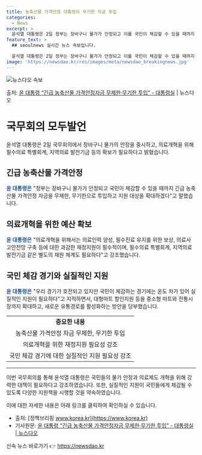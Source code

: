 ```yaml
---
title: 농축산물 가격안정 대통령이 무기한 자금 투입
categories:
  - News
excerpt: >
  윤석열 대통령은 2일 정부는 장바구니 물가가 안정되고 이를 국민이 체감할 수 있을 때까지 긴급 농축산물 가격…
feature_text: >
  ## seoulnews 실시간 뉴스 속보입니다.

  윤석열 대통령은 2일 정부는 장바구니 물가가 안정되고 이를 국민이 체감할 수 있을 때까지 긴급 농축산물 가격…
image: 'https://newsdao.kr/res/images/meta/newsdao_breakingnews.jpg'
---
```


![뉴스다오 속보](https://newsdao.kr/res/images/meta/newsdao_breakingnews.jpg)

<p>출처: <a href="https://newsdao.kr/3486" rel="dofollow">윤 대통령 “긴급 농축산물 가격안정자금 무제한·무기한 투입” - 대통령실</a> | 뉴스다오</p>

<h1>국무회의 모두발언</h1>

<p data-ke-size="size16">윤석열 대통령은 2일 국무회의에서 장바구니 물가의 안정을 중시하고, 의료개혁을 위해 필수의료 특별회계, 지역의료 발전기금 등의 확보가 필요하다고 밝혔습니다.</p>

<h2 data-ke-size="size26">긴급 농축산물 가격안정</h2>
<p><b><span style="color: #1a5490;">윤 대통령은</span></b> "정부는 장바구니 물가가 안정되고 국민이 체감할 수 있을 때까지 긴급 농축산물 가격안정 자금을 무제한, 무기한으로 투입하고 지원 대상을 확대하겠다"고 말했습니다.</p>

<h2 data-ke-size="size26">의료개혁을 위한 예산 확보</h2>
<p><b><span style="color: #1a5490;">윤 대통령은</span></b> "의료개혁을 위해서는 의료인력 양성, 필수진료 유지를 위한 보상, 의료사고안전망 구축 등에 대한 과감한 재정지원이 필수적이며, 필수의료 특별회계, 지역의료 발전기금 같은 별도의 재원 체계도 필요하다"고 강조했습니다.</p>

<h2 data-ke-size="size26">국민 체감 경기와 실질적인 지원</h2>
<p><b><span style="color: #1a5490;">윤 대통령은</span></b> "우리 경기가 호전되고 있지만 국민이 체감하는 경기에는 온도 차가 있어 실질적인 지원이 필요하다"고 지적하면서, 대형마트 할인지원 등을 중소형 마트와 전통시장까지 확대하고, 새로운 유통경로를 활성화하는 방안을 당부했습니다.</p>

<table>
  <tr>
    <td style="text-align: center; height: 17px;"><b>중요한 내용</b></td>
  </tr>
  <tr>
    <td style="text-align: center; height: 17px;">농축산물 가격안정 자금 무제한, 무기한 투입</td>
  </tr>
  <tr>
    <td style="text-align: center; height: 17px;">의료개혁을 위한 재정지원 필요성 강조</td>
  </tr>
  <tr>
    <td style="text-align: center; height: 17px;">국민 체감 경기에 대한 실질적인 지원 필요성 강조</td>
  </tr>
</table>

<hr>

이번 국무회의를 통해 윤석열 대통령은 국민들의 물가 안정과 의료제도 개혁을 위해 강력한 대책이 필요하다고 강조하였습니다. 또한, 실질적인 지원이 국민들에게 체감될 수 있도록 다양한 지원책을 시행할 것을 약속하였습니다.

이에 대한 자세한 내용은 아래 링크를 클릭하여 확인하실 수 있습니다. 

- 출처: [정책브리핑 www.korea.kr](https://www.korea.kr)
- 기사원문: [윤 대통령 “긴급 농축산물 가격안정자금 무제한·무기한 투입” - 대통령실 | 뉴스다오](https://newsdao.kr/3486) 

신속 뉴스 바로가기 👉 <a href="https://newsdao.kr" rel="dofollow">https://newsdao.kr</a>


